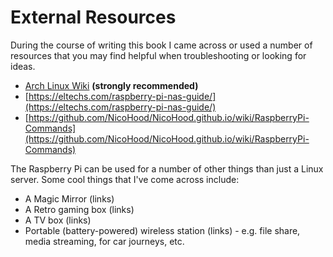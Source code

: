 # External Resources

During the course of writing this book I came across or used a number of resources that you may find helpful when troubleshooting or looking for ideas.

* [Arch Linux Wiki](https://wiki.archlinux.org "The single best resource for Linux-based operating systems!") **\(strongly recommended\)**
* [https://eltechs.com/raspberry-pi-nas-guide/](https://eltechs.com/raspberry-pi-nas-guide/)
* [https://github.com/NicoHood/NicoHood.github.io/wiki/RaspberryPi-Commands](https://github.com/NicoHood/NicoHood.github.io/wiki/RaspberryPi-Commands)

The Raspberry Pi can be used for a number of other things than just a Linux server. Some cool things that I've come across include:

* A Magic Mirror \(links\)
* A Retro gaming box \(links\)
* A TV box \(links\)
* Portable \(battery-powered\) wireless station \(links\) - e.g. file share, media streaming, for car journeys, etc.



